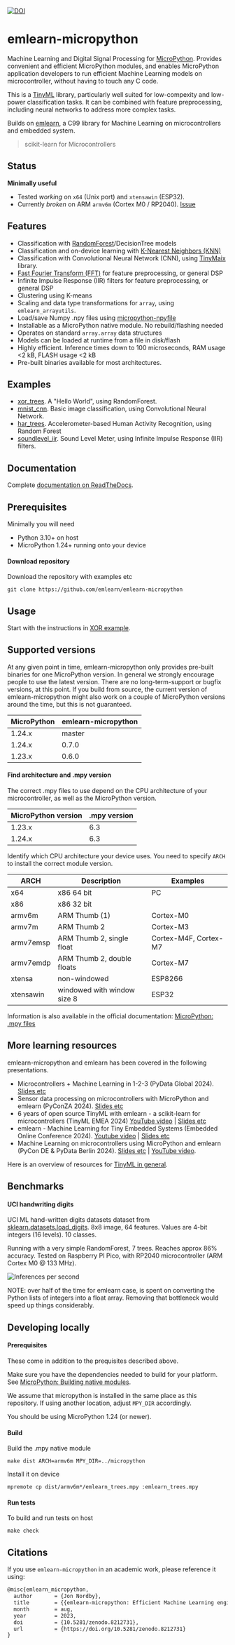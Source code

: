[![DOI](https://zenodo.org/badge/670384512.svg)](https://zenodo.org/badge/latestdoi/670384512)

# emlearn-micropython

Machine Learning and Digital Signal Processing for [MicroPython](https://micropython.org).
Provides convenient and efficient MicroPython modules, and enables MicroPython application developers
to run efficient Machine Learning models on microcontroller, without having to touch any C code.

This is a [TinyML](https://www.tinyml.org/) library,
particularly well suited for low-compexity and low-power classification tasks.
It can be combined with feature preprocessing, including neural networks to address more complex tasks.

Builds on [emlearn](https://emlearn.org), a C99 library for Machine Learning on microcontrollers and embedded system.

> scikit-learn for Microcontrollers

## Status
**Minimally useful**

- Tested *working* on `x64` (Unix port) and `xtensawin` (ESP32).
- Currently *broken* on ARM `armv6m` (Cortex M0 / RP2040). [Issue](https://github.com/emlearn/emlearn-micropython/issues/19)

## Features

- Classification with [RandomForest](https://en.wikipedia.org/wiki/Random_forest)/DecisionTree models
- Classification and on-device learning with [K-Nearest Neighbors (KNN)](https://en.wikipedia.org/wiki/K-nearest_neighbors_algorithm)
- Classification with Convolutional Neural Network (CNN), using [TinyMaix](https://github.com/sipeed/TinyMaix/) library.
- [Fast Fourier Transform (FFT)](https://en.wikipedia.org/wiki/Fast_Fourier_transform) for feature preprocessing, or general DSP
- Infinite Impulse Response (IIR) filters for feature preprocessing, or general DSP
- Clustering using K-means
- Scaling and data type transformations for `array`, using `emlearn_arrayutils`.
- Load/save Numpy .npy files using [micropython-npyfile](https://github.com/jonnor/micropython-npyfile/)
- Installable as a MicroPython native module. No rebuild/flashing needed
- Operates on standard `array.array` data structures
- Models can be loaded at runtime from a file in disk/flash
- Highly efficient. Inference times down to 100 microseconds, RAM usage <2 kB, FLASH usage <2 kB
- Pre-built binaries available for most architectures.

## Examples

- [xor_trees](./examples/xor_trees/). A "Hello World", using RandomForest.
- [mnist_cnn](./examples/mnist_cnn/). Basic image classification, using Convolutional Neural Network.
- [har_trees](./examples/har_trees/). Accelerometer-based Human Activity Recognition, using Random Forest
- [soundlevel_iir](./examples/soundlevel_iir/). Sound Level Meter, using Infinite Impulse Response (IIR) filters.

## Documentation

Complete [documentation on ReadTheDocs](https://emlearn-micropython.readthedocs.io/en/latest/user_guide.html).

## Prerequisites

Minimally you will need

- Python 3.10+ on host
- MicroPython 1.24+ running onto your device

#### Download repository

Download the repository with examples etc
```
git clone https://github.com/emlearn/emlearn-micropython
```

## Usage

Start with the instructions in [XOR example](./examples/xor_trees/).


## Supported versions

At any given point in time, emlearn-micropython only provides pre-built binaries for one MicroPython version.
In general we strongly encourage people to use the latest version.
There are no long-term-support or bugfix versions, at this point.
If you build from source, the current version of emlearn-micropython might also work on a couple of MicroPython versions around the time, but this is not guaranteed.

| MicroPython      | emlearn-micropython  |
|------------------| ------------------   |
| 1.24.x           | master               |
| 1.24.x           | 0.7.0                |
| 1.23.x           | 0.6.0                |

#### Find architecture and .mpy version

The correct .mpy files to use depend on the CPU architecture of your microcontroller,
as well as the MicroPython version.

| MicroPython version | .mpy version  |
|---------------------| ------------- |
| 1.23.x              | 6.3           |
| 1.24.x              | 6.3           |


Identify which CPU architecture your device uses.
You need to specify `ARCH` to install the correct module version.

| ARCH          | Description                       | Examples              |
|---------------|-----------------------------------|---------------------- |
| x64           | x86 64 bit                        | PC                    |
| x86           | x86 32 bit                        |                       |
| armv6m        | ARM Thumb (1)                     | Cortex-M0             |
| armv7m        | ARM Thumb 2                       | Cortex-M3             |
| armv7emsp     | ARM Thumb 2, single float         | Cortex-M4F, Cortex-M7 |
| armv7emdp     | ARM Thumb 2, double floats        | Cortex-M7             |
| xtensa        | non-windowed                      | ESP8266               |
| xtensawin     | windowed with window size 8       | ESP32                 |

Information is also available in the official documentation:
[MicroPython: .mpy files](https://docs.micropython.org/en/latest/reference/mpyfiles.html#versioning-and-compatibility-of-mpy-files)


## More learning resources

emlearn-micropython and emlearn has been covered in the following presentations.

- Microcontrollers + Machine Learning in 1-2-3 (PyData Global 2024).
[Slides etc](https://github.com/jonnor/embeddedml/tree/master/presentations/PyDataGlobal2024)
- Sensor data processing on microcontrollers with MicroPython and emlearn (PyConZA 2024).
[Slides etc](https://github.com/jonnor/embeddedml/tree/master/presentations/PyConZA2024)
- 6 years of open source TinyML with emlearn - a scikit-learn for microcontrollers (TinyML EMEA 2024)
[YouTube video](https://www.youtube.com/watch?v=oG7PjPMA3Is) |
[Slides etc](https://github.com/jonnor/embeddedml/tree/master/presentations/TinymlEMEA2024)
- emlearn - Machine Learning for Tiny Embedded Systems (Embedded Online Conference 2024).
[Youtube video](https://www.youtube.com/watch?v=qamVWmcBdmI) |
[Slides etc](https://github.com/jonnor/embeddedml/tree/master/presentations/EmbeddedOnlineConference2024)
- Machine Learning on microcontrollers using MicroPython and emlearn (PyCon DE & PyData Berlin 2024).
[Slides etc](https://github.com/jonnor/embeddedml/tree/master/presentations/PyDataBerlin2024) |
[YouTube video](https://www.youtube.com/watch?v=_MGm8sctqjg&t=1311s&pp=ygUSZW1sZWFybiBtaWNyb3B5dGhv).

Here is an overview of resources for [TinyML in general](https://tinyml.seas.harvard.edu/courses/).

## Benchmarks

#### UCI handwriting digits

UCI ML hand-written digits datasets dataset from
[sklearn.datasets.load_digits](https://scikit-learn.org/stable/modules/generated/sklearn.datasets.load_digits.html).
8x8 image, 64 features. Values are 4-bit integers (16 levels). 10 classes.

Running with a very simple RandomForest, 7 trees.
Reaches approx 86% accuracy.
Tested on Raspberry PI Pico, with RP2040 microcontroller (ARM Cortex M0 @ 133 MHz).

![Inferences per second](./benchmarks/digits_bench.png)

NOTE: over half of the time for emlearn case,
is spent on converting the Python lists of integers into a float array.
Removing that bottleneck would speed up things considerably.


## Developing locally

#### Prerequisites
These come in addition to the prequisites described above.

Make sure you have the dependencies needed to build for your platform.
See [MicroPython: Building native modules](https://docs.micropython.org/en/latest/develop/natmod.html).

We assume that micropython is installed in the same place as this repository.
If using another location, adjust `MPY_DIR` accordingly.

You should be using MicroPython 1.24 (or newer).

#### Build

Build the .mpy native module
```
make dist ARCH=armv6m MPY_DIR=../micropython
```

Install it on device
```
mpremote cp dist/armv6m*/emlearn_trees.mpy :emlearn_trees.mpy
```

#### Run tests

To build and run tests on host
```
make check
```

## Citations

If you use `emlearn-micropython` in an academic work, please reference it using:

```tex
@misc{emlearn_micropython,
  author       = {Jon Nordby},
  title        = {{emlearn-micropython: Efficient Machine Learning engine for MicroPython}},
  month        = aug,
  year         = 2023,
  doi          = {10.5281/zenodo.8212731},
  url          = {https://doi.org/10.5281/zenodo.8212731}
}
```

